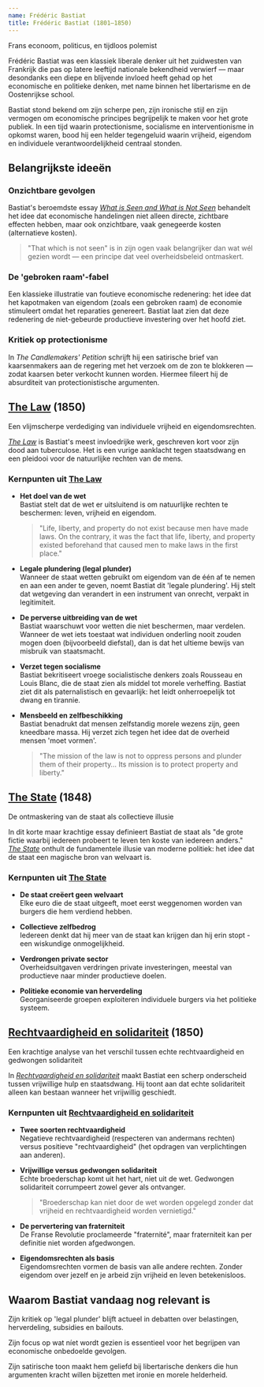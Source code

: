 ```yaml
---
name: Frédéric Bastiat
title: Frédéric Bastiat (1801–1850)
---
```


Frans econoom, politicus, en tijdloos polemist

Frédéric Bastiat was een klassiek liberale denker uit het zuidwesten van Frankrijk die pas op latere leeftijd nationale bekendheid verwierf — maar desondanks een diepe en blijvende invloed heeft gehad op het economische en politieke denken, met name binnen het libertarisme en de Oostenrijkse school.

Bastiat stond bekend om zijn scherpe pen, zijn ironische stijl en zijn vermogen om economische principes begrijpelijk te maken voor het grote publiek. In een tijd waarin protectionisme, socialisme en interventionisme in opkomst waren, bood hij een helder tegengeluid waarin vrijheid, eigendom en individuele verantwoordelijkheid centraal stonden.

## Belangrijkste ideeën

### Onzichtbare gevolgen
Bastiat's beroemdste essay [*What is Seen and What is Not Seen*](/bibliotheek/what-is-seen-and-what-is-not-seen) behandelt het idee dat economische handelingen niet alleen directe, zichtbare effecten hebben, maar ook onzichtbare, vaak genegeerde kosten (alternatieve kosten).

> "That which is not seen" is in zijn ogen vaak belangrijker dan wat wél gezien wordt — een principe dat veel overheidsbeleid ontmaskert.

### De 'gebroken raam'-fabel
Een klassieke illustratie van foutieve economische redenering: het idee dat het kapotmaken van eigendom (zoals een gebroken raam) de economie stimuleert omdat het reparaties genereert. Bastiat laat zien dat deze redenering de niet-gebeurde productieve investering over het hoofd ziet.

### Kritiek op protectionisme
In *The Candlemakers' Petition* schrijft hij een satirische brief van kaarsenmakers aan de regering met het verzoek om de zon te blokkeren — zodat kaarsen beter verkocht kunnen worden. Hiermee fileert hij de absurditeit van protectionistische argumenten.

## [The Law](/bibliotheek/the-law) (1850)
Een vlijmscherpe verdediging van individuele vrijheid en eigendomsrechten.

[*The Law*](/bibliotheek/the-law) is Bastiat's meest invloedrijke werk, geschreven kort voor zijn dood aan tuberculose. Het is een vurige aanklacht tegen staatsdwang en een pleidooi voor de natuurlijke rechten van de mens.

### Kernpunten uit [The Law](/bibliotheek/the-law)

- **Het doel van de wet**  
  Bastiat stelt dat de wet er uitsluitend is om natuurlijke rechten te beschermen: leven, vrijheid en eigendom.

  > "Life, liberty, and property do not exist because men have made laws. On the contrary, it was the fact that life, liberty, and property existed beforehand that caused men to make laws in the first place."

- **Legale plundering (legal plunder)**  
  Wanneer de staat wetten gebruikt om eigendom van de één af te nemen en aan een ander te geven, noemt Bastiat dit 'legale plundering'. Hij stelt dat wetgeving dan verandert in een instrument van onrecht, verpakt in legitimiteit.

- **De perverse uitbreiding van de wet**  
  Bastiat waarschuwt voor wetten die niet beschermen, maar verdelen. Wanneer de wet iets toestaat wat individuen onderling nooit zouden mogen doen (bijvoorbeeld diefstal), dan is dat het ultieme bewijs van misbruik van staatsmacht.

- **Verzet tegen socialisme**  
  Bastiat bekritiseert vroege socialistische denkers zoals Rousseau en Louis Blanc, die de staat zien als middel tot morele verheffing. Bastiat ziet dit als paternalistisch en gevaarlijk: het leidt onherroepelijk tot dwang en tirannie.

- **Mensbeeld en zelfbeschikking**  
  Bastiat benadrukt dat mensen zelfstandig morele wezens zijn, geen kneedbare massa. Hij verzet zich tegen het idee dat de overheid mensen 'moet vormen'.

  > "The mission of the law is not to oppress persons and plunder them of their property… Its mission is to protect property and liberty."

## [The State](/bibliotheek/the-state) (1848)
De ontmaskering van de staat als collectieve illusie

In dit korte maar krachtige essay definieert Bastiat de staat als "de grote fictie waarbij iedereen probeert te leven ten koste van iedereen anders." [*The State*](/bibliotheek/the-state) onthult de fundamentele illusie van moderne politiek: het idee dat de staat een magische bron van welvaart is.

### Kernpunten uit [The State](/bibliotheek/the-state)

- **De staat creëert geen welvaart**  
  Elke euro die de staat uitgeeft, moet eerst weggenomen worden van burgers die hem verdiend hebben.

- **Collectieve zelfbedrog**  
  Iedereen denkt dat hij meer van de staat kan krijgen dan hij erin stopt - een wiskundige onmogelijkheid.

- **Verdrongen private sector**  
  Overheidsuitgaven verdringen private investeringen, meestal van productieve naar minder productieve doelen.

- **Politieke economie van herverdeling**  
  Georganiseerde groepen exploiteren individuele burgers via het politieke systeem.

## [Rechtvaardigheid en solidariteit](/bibliotheek/rechtvaardigheid-en-solidariteit) (1850)
Een krachtige analyse van het verschil tussen echte rechtvaardigheid en gedwongen solidariteit

In [*Rechtvaardigheid en solidariteit*](/bibliotheek/rechtvaardigheid-en-solidariteit) maakt Bastiat een scherp onderscheid tussen vrijwillige hulp en staatsdwang. Hij toont aan dat echte solidariteit alleen kan bestaan wanneer het vrijwillig geschiedt.

### Kernpunten uit [Rechtvaardigheid en solidariteit](/bibliotheek/rechtvaardigheid-en-solidariteit)

- **Twee soorten rechtvaardigheid**  
  Negatieve rechtvaardigheid (respecteren van andermans rechten) versus positieve "rechtvaardigheid" (het opdragen van verplichtingen aan anderen).

- **Vrijwillige versus gedwongen solidariteit**  
  Echte broederschap komt uit het hart, niet uit de wet. Gedwongen solidariteit corrumpeert zowel gever als ontvanger.

  > "Broederschap kan niet door de wet worden opgelegd zonder dat vrijheid en rechtvaardigheid worden vernietigd."

- **De pervertering van fraterniteit**  
  De Franse Revolutie proclameerde "fraternité", maar fraterniteit kan per definitie niet worden afgedwongen.

- **Eigendomsrechten als basis**  
  Eigendomsrechten vormen de basis van alle andere rechten. Zonder eigendom over jezelf en je arbeid zijn vrijheid en leven betekenisloos.

## Waarom Bastiat vandaag nog relevant is

Zijn kritiek op 'legal plunder' blijft actueel in debatten over belastingen, herverdeling, subsidies en bailouts.

Zijn focus op wat níet wordt gezien is essentieel voor het begrijpen van economische onbedoelde gevolgen.

Zijn satirische toon maakt hem geliefd bij libertarische denkers die hun argumenten kracht willen bijzetten met ironie en morele helderheid. 
